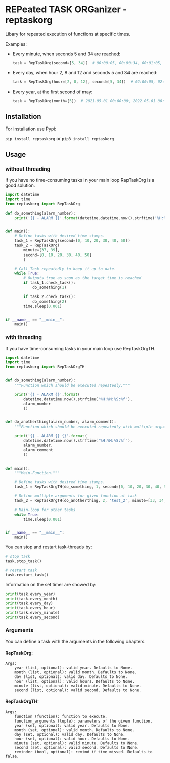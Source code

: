 # REPeated TASK ORGanizer - reptaskorg

Libary for repeated execution of functions at specific times.

Examples:

- Every minute, when seconds 5 and 34 are reached:

    ```python
    task = RepTaskOrg(second=[5, 34])  # 00:00:05, 00:00:34, 00:01:05, ...

    ```

- Every day, when hour 2, 8 and 12 and seconds 5 and 34 are reached:

    ```python
    task = RepTaskOrg(hour=[2, 8, 12], second=[5, 34])  # 02:00:05, 02:00:31, 08:00:05, ...
    ```

- Every year, at the first second of may:

    ```python
    task = RepTaskOrg(month=[5])  # 2021.05.01 00:00:00, 2022.05.01 00:00:00, ...
    ```

## Installation

For installation use Pypi:

`pip install reptaskorg` or `pip3 install reptaskorg`

## Usage

### without threading

If you have no time-consuming tasks in your main loop RapTaskOrg is a good solution.

```python
import datetime
import time
from reptaskorg import RepTaskOrg

def do_something(alarm_number):
    print('{} - ALARM {}'.format(datetime.datetime.now().strftime('%H:%M:%S:%f'), alarm_number))


def main():
    # Define tasks with desired time stamps.
    task_1 = RepTaskOrg(second=[0, 10, 20, 30, 40, 50])
    task_2 = RepTaskOrg(
        minute=[37, 39],
        second=[0, 10, 20, 30, 40, 50]
        )

    # Call Task repeatedly to keep it up to date. 
    while True:
        # Outputs true as soon as the target time is reached
        if task_1.check_task():
            do_something(1)

        if task_2.check_task():
            do_something(2)
        time.sleep(0.001)


if __name__ == "__main__":
    main()

```

### with threading

If you have time-consuming tasks in your main loop use RepTaskOrgTH.

```python
import datetime
import time
from reptaskorg import RepTaskOrgTH


def do_something(alarm_number):
    """Function which should be executed repeatedly."""

    print('{} - ALARM {}'.format(
        datetime.datetime.now().strftime('%H:%M:%S:%f'),
        alarm_number
        ))


def do_anotherthing(alarm_number, alarm_comment):
    """Function which should be executed repeatedly with multiple arguments."""

    print('{} - ALARM {} {}'.format(
        datetime.datetime.now().strftime('%H:%M:%S:%f'),
        alarm_number,
        alarm_comment
        ))


def main():
    """Main-Function."""

    # Define tasks with desired time stamps.
    task_1 = RepTaskOrgTH(do_something, 1, second=[0, 10, 20, 30, 40, 50])

    # Define multiple arguments for given function at task
    task_2 = RepTaskOrgTH(do_anotherthing, 2, 'test_2', minute=[33, 34, 36], second=[0, 10, 20, 30, 40, 50])

    # Main-loop for other tasks
    while True:
        time.sleep(0.001)


if __name__ == "__main__":
    main()

```

You can stop and restart task-threads by:

```python
# stop task
task.stop_task()

# restart task
task.restart_task()
```

Information on the set timer are showed by:
```python
print(task.every_year)
print(task.every_month)
print(task.every_day)
print(task.every_hour)
print(task.every_minute)
print(task.every_second)
```

### Arguments
You can define a task with the arguments in the following chapters.

#### RepTaskOrg:
```
Args:
    year (list, optional): valid year. Defaults to None.
    month (list, optional): valid month. Defaults to None.
    day (list, optional): valid day. Defaults to None.
    hour (list, optional): valid hours. Defaults to None.
    minute (list, optional): valid minute. Defaults to None.
    second (list, optional): valid second. Defaults to None.
```

#### RepTaskOrgTH:
```
Args:
    function (function): function to execute.
    function_arguments (tuple): parameters of the given function.
    year (set, optional): valid year. Defaults to None.
    month (set, optional): valid month. Defaults to None.
    day (set, optional): valid day. Defaults to None.
    hour (set, optional): valid hour. Defaults to None.
    minute (set, optional): valid minute. Defaults to None.
    second (set, optional): valid second. Defaults to None.
    reminder (bool, optional): remind if time missed. Defaults to false.
```
